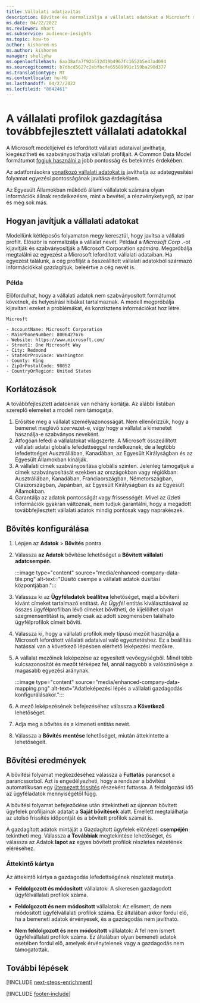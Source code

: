 ```yaml
---
title: Vállalati adatjavítás
description: Bővítse és normalizálja a vállalati adatokat a Microsoft modelljeivel.
ms.date: 04/22/2022
ms.reviewer: mhart
ms.subservice: audience-insights
ms.topic: how-to
author: kishorem-ms
ms.author: kishorem
manager: shellyha
ms.openlocfilehash: 6aa38afa7f92b512d19b4967fc1652b5e43ad094
ms.sourcegitcommit: b7dbcd5627c2ebfbcfe65589991c159ba290d377
ms.translationtype: MT
ms.contentlocale: hu-HU
ms.lasthandoff: 04/27/2022
ms.locfileid: "8642461"
---
```

# <a name="enrichment-of-company-profiles-with-enhanced-company-data"></a>A vállalati profilok gazdagítása továbbfejlesztett vállalati adatokkal

A Microsoft modelljeivel és lefordított vállalati adataival javíthatja, kiegészítheti és szabványosíthatja vállalati profiljait. A Common Data Model formátumot [fogjuk használni a](/common-data-model/schema/core/applicationcommon/account) jobb pontosság és betekintés érdekében.

Az adatforrásokra [vonatkozó vállalati adatokat is](data-sources-enrichment.md) javíthatja az adategyesítési folyamat egyezési pontosságának javítása érdekében. 

Az Egyesült Államokban működő állami vállalatok számára olyan információk állnak rendelkezésre, mint a bevétel, a részvényketyegő, az ipar és még sok más.  

## <a name="how-we-enhance-company-data"></a>Hogyan javítjuk a vállalati adatokat

Modellünk kétlépcsős folyamaton megy keresztül, hogy javítsa a vállalati profilt. Először is normalizálja a vállalat nevét. Például a *Microsoft Corp* .-ot kijavítják és szabványosítják a Microsoft Corporation *számára*. Megpróbálja megtalálni az egyezést a Microsoft lefordított vállalati adataiban. Ha egyezést találunk, a cég profilját a összeállított vállalati adatokból származó információkkal gazdagítjuk, beleértve a cég nevét is.


### <a name="example"></a>Példa

Előfordulhat, hogy a vállalati adatok nem szabványosított formátumot követnek, és helyesírási hibákat tartalmaznak. A modell megpróbálja kijavítani ezeket a problémákat, és konzisztens információkat hoz létre.

```Input
Microsft
```

```Output
- AccountName: Microsoft Corporation
- MainPhoneNumber: 8006427676
- Website: https://www.microsoft.com/
- Street1: One Microsoft Way
- City: Redmond
- StateOrProvince: Washington
- County: King
- ZipOrPostalCode: 98052
- CountryOrRegion: United States
```

## <a name="limitations"></a>Korlátozások

A továbbfejlesztett adatoknak van néhány korlátja. Az alábbi listában szereplő elemeket a modell nem támogatja.

1.  Erősítse meg a vállalat személyazonosságát. Nem ellenőrizzük, hogy a bemenet meglévő szervezet-e, vagy hogy a vállalat a kimenetet használja-e szabványos neveként.
2.  Átfogóan lefedi a vállalatokat világszerte. A Microsoft összeállított vállalati adatai globális lefedettséggel rendelkeznek, de a legtöbb lefedettséget Ausztráliában, Kanadában, az Egyesült Királyságban és az Egyesült Államokban kínálják.
3.  A vállalati címek szabványosítása globális szinten. Jelenleg támogatjuk a címek szabványosítását ezekben az országokban vagy régiókban: Ausztráliában, Kanadában, Franciaországban, Németországban, Olaszországban, Japánban, az Egyesült Királyságban és az Egyesült Államokban.
4.  Garantálja az adatok pontosságát vagy frissességét. Mivel az üzleti információk gyakran változnak, nem tudjuk garantálni, hogy a megadott továbbfejlesztett vállalati adatok mindig pontosak vagy naprakészek.

## <a name="configure-the-enrichment"></a>Bővítés konfigurálása

1. Lépjen az **Adatok** > **Bővítés** pontra.

1. Válassza **az Adatok** bővítése lehetőséget a **Bővített vállalati adatcsempén**.

   :::image type="content" source="media/enhanced-company-data-tile.png" alt-text="Dúsító csempe a vállalati adatok dúsítási központjában.":::

1. Válassza ki az **Ügyféladatok beállítva** lehetőséget, majd a bővíteni kívánt címeket tartalmazó entitást. Az *Ügyfél* entitás kiválasztásával az összes ügyfélprofilban lévő címeket bővítheti, de kijelölhet olyan szegmensentitást is, amely csak az adott szegmensben található ügyfélprofilok címeit bővíti.

1. Válassza ki, hogy a vállalati profilok mely típusú mezőit használja a Microsoft lefordított vállalati adataival való egyeztetéshez. Ez a beállítás hatással van a következő lépésben elérhető leképezési mezőkre.

1.  A vállalat mezőinek leképezése az egyesített vevőegységből. Minél több kulcsazonosítót és mezőt térképez fel, annál nagyobb a valószínűsége a magasabb egyezési aránynak.

    :::image type="content" source="media/enhanced-company-data-mapping.png" alt-text="Adatleképezési lépés a vállalati gazdagodás konfigurálásakor.":::

1. A mező leképezésének befejezéséhez válassza a **Következő** lehetőséget.

1. Adja meg a bővítés és a kimeneti entitás nevét.

1. Válassza a **Bővítés mentése** lehetőséget, miután áttekintette a lehetőségeit.

## <a name="enrichment-results"></a>Bővítési eredmények

A bővítési folyamat megkezdéséhez válassza a **Futtatás** parancsot a parancssorból. Azt is engedélyezheti, hogy a rendszer a bővítést automatikusan egy [ütemezett frissítés](system.md#schedule-tab) részeként futtassa. A feldolgozási idő az ügyféladatok mennyiségétől függ.

A bővítési folyamat befejeződése után áttekintheti az újonnan bővített ügyfelek profiljainak adatait a **Saját bővítések** alatt. Emellett megtalálhatja az utolsó frissítés időpontját és a bővített profilok számát is.

A gazdagított adatok mintáját a Gazdagított ügyfelek előnézeti **csempéjén** tekintheti meg. Válassza **a Továbbiak** megtekintése lehetőséget, és válassza az Adatok **lapot az** egyes bővített profilok részletes nézetének eléréséhez.

### <a name="overview-card"></a>Áttekintő kártya

Az áttekintő kártya a gazdagodás lefedettségének részleteit mutatja. 

* **Feldolgozott és módosított** vállalatok: A sikeresen gazdagodott ügyfélvállalati profilok száma.

* **Feldolgozott és nem módosított** vállalatok: Az elismert, de nem módosított ügyfélvállalati profilok száma. Ez általában akkor fordul elő, ha a bemeneti adatok érvényesek, és a gazdagodás nem javítható.

* **Nem feldolgozott és nem módosított** vállalatok: A fel nem ismert ügyfélvállalati profilok száma. Ez általában olyan bemeneti adatok esetében fordul elő, amelyek érvénytelenek vagy a gazdagodás nem támogatottak.

## <a name="next-steps"></a>További lépések

[!INCLUDE [next-steps-enrichment](includes/next-steps-enrichment.md)]

[!INCLUDE [footer-include](includes/footer-banner.md)]

